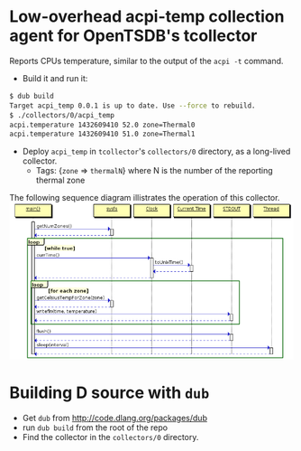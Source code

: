 # Low-overhead acpi-temp collection agent for OpenTSDB's tcollector
Reports CPUs temperature, similar to the output of the `acpi -t` command. 
* Build it and run it:
```sh
$ dub build
Target acpi_temp 0.0.1 is up to date. Use --force to rebuild.
$ ./collectors/0/acpi_temp
acpi.temperature 1432609410 52.0 zone=Thermal0
acpi.temperature 1432609410 51.0 zone=Thermal1
```
* Deploy `acpi_temp` in `tcollector`'s `collectors/0` directory, as a long-lived collector.
   * Tags: {`zone` => `thermalN`} where N is the number of the reporting thermal zone

The following sequence diagram illistrates the operation of this collector.
![How acpi_temp works](https://raw.githubusercontent.com/oozie/acpi_temp/gh-pages/acpitemp.png)

# Building D source with `dub`
* Get `dub` from http://code.dlang.org/packages/dub
* run `dub build` from the root of the repo
* Find the collector in the `collectors/0` directory.
